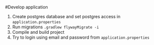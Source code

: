 #Develop application

1. Create postgres database and set postgres access in `application.properties`
2. Run migrations `.gradlew flywayMigrate -i`
3. Compile and build project
4. Try to login using email and password from `application.properties`

